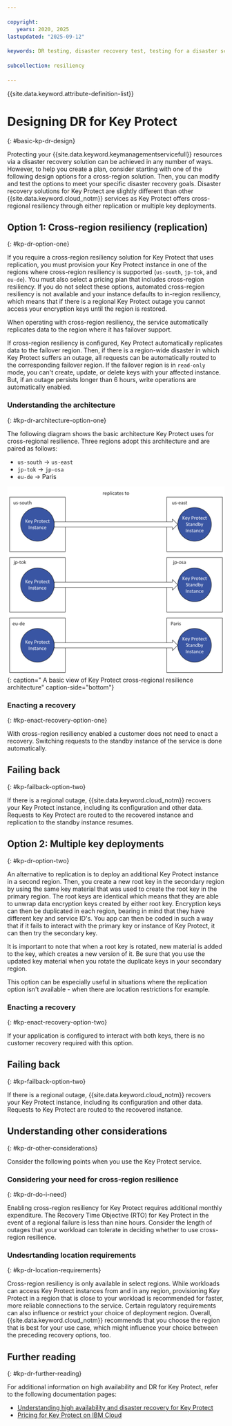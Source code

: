 ```yaml
---

copyright:
   years: 2020, 2025
lastupdated: "2025-09-12"

keywords: DR testing, disaster recovery test, testing for a disaster scenario, dry test, switch over, DR simulation, key protect

subcollection: resiliency

---
```


{{site.data.keyword.attribute-definition-list}}

# Designing DR for Key Protect
{: #basic-kp-dr-design}

Protecting your {{site.data.keyword.keymanagementservicefull}} resources via a disaster recovery solution can be achieved in any number of ways. However, to help you create a plan, consider starting with one of the following design options for a cross-region solution. Then, you can modify and test the options to meet your specific disaster recovery goals. Disaster recovery solutions for Key Protect are slightly different than other {{site.data.keyword.cloud_notm}} services as Key Protect offers cross-regional resiliency through either replication or multiple key deployments. 


## Option 1: Cross-region resiliency (replication)
{: #kp-dr-option-one}

If you require a cross-region resiliency solution for Key Protect that uses replication, you must provision your Key Protect instance in one of the regions where cross-region resiliency is supported (`us-south`, `jp-tok`, and `eu-de`). You must also select a pricing plan that includes cross-region resiliency. If you do not select these options, automated cross-region resiliency is not available and your instance defaults to in-region resiliency, which means that if there is a regional Key Protect outage you cannot access your encryption keys until the region is restored.

When operating with cross-region resiliency, the service automatically replicates data to the region where it has failover support. 

If cross-region resiliency is configured, Key Protect automatically replicates data to the failover region. Then, if there is a region-wide disaster in which Key Protect suffers an outage, all requests can be automatically routed to the corresponding failover region. If the failover region is in `read-only` mode, you can't create, update, or delete keys with your affected instance. But, if an outage persists longer than 6 hours, write operations are automatically enabled. 


### Understanding the architecture
{: #kp-dr-architecture-option-one}

The following diagram shows the basic architecture Key Protect uses for cross-regional resilience. Three regions adopt this architecture and are paired as follows:

* `us-south` -> `us-east`
* `jp-tok`   -> `jp-osa`
* `eu-de`    -> Paris

![Diagram showing the basic KP cross-region architecture](images/kp-cross-region-resilience.svg "Diagram depicting a basic view of Key Protect cross-region architecture"){: caption=" A basic view of Key Protect cross-regional resilience architecture" caption-side="bottom"}


### Enacting a recovery
{: #kp-enact-recovery-option-one}

With cross-region resiliency enabled a customer does not need to enact a recovery. Switching requests to the standby instance of the service is done automatically. 


## Failing back
{: #kp-failback-option-two}

If there is a regional outage, {{site.data.keyword.cloud_notm}} recovers your Key Protect instance, including its configuration and other data. Requests to Key Protect are routed to the recovered instance and replication to the standby instance resumes.


## Option 2: Multiple key deployments
{: #kp-dr-option-two}

An alternative to replication is to deploy an additional Key Protect instance in a second region. Then, you create a new root key in the secondary region by using the same key material that was used to create the root key in the primary region. The root keys are identical which means that they are able to unwrap data encryption keys created by either root key. Encryption keys can then be duplicated in each region, bearing in mind that they have different key and service ID's. You app can then be coded in such a way that if it fails to interact with the primary key or instance of Key Protect, it can then try the secondary key.

It is important to note that when a root key is rotated, new material is added to the key, which creates a new version of it. Be sure that you use the updated key material when you rotate the duplicate keys in your secondary region.

This option can be especially useful in situations where the replication option isn't available - when there are location restrictions for example.


### Enacting a recovery
{: #kp-enact-recovery-option-two}

If your application is configured to interact with both keys, there is no customer recovery required with this option. 


## Failing back
{: #kp-failback-option-two}

If there is a regional outage, {{site.data.keyword.cloud_notm}} recovers your Key Protect instance, including its configuration and other data. Requests to Key Protect are routed to the recovered instance.

## Understanding other considerations
{: #kp-dr-other-considerations}

Consider the following points when you use the Key Protect service.

### Considering your need for cross-region resilience
{: #kp-dr-do-i-need}

Enabling cross-region resiliency for Key Protect requires additional monthly expenditure. The Recovery Time Objective (RTO) for Key Protect in the event of a regional failure is less than nine hours. Consider the length of outages that your workload can tolerate in deciding whether to use cross-region resilience.

### Undesrtanding location requirements
{: #kp-dr-location-requirements}

Cross-region resiliency is only available in select regions. While workloads can access Key Protect instances from and in any region, provisioning Key Protect in a region that is close to your workload is recommended for faster, more reliable connections to the service. Certain regulatory requirements can also influence or restrict your choice of deployment region. Overall, {{site.data.keyword.cloud_notm}} recommends that you choose the region that is best for your use case, which might influence your choice between the preceding recovery options, too.

## Further reading
{: #kp-dr-further-reading}

For additional information on high availability and DR for Key Protect, refer to the following documentation pages:

* [Understanding high availability and disaster recovery for Key Protect](/docs/key-protect?topic=key-protect-ha-dr&interface=ui)
* [Pricing for Key Protect on IBM Cloud](/docs/key-protect?topic=key-protect-pricing-plan)
